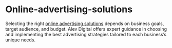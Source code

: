# Online-advertising-solutions

Selecting the right [online advertising solutions](https://alevdigital.com/blog/best-online-advertising-solutions-for-2025/) depends on business goals, target audience, and budget. Alev Digital offers expert guidance in choosing and implementing the best advertising strategies tailored to each business’s unique needs.
